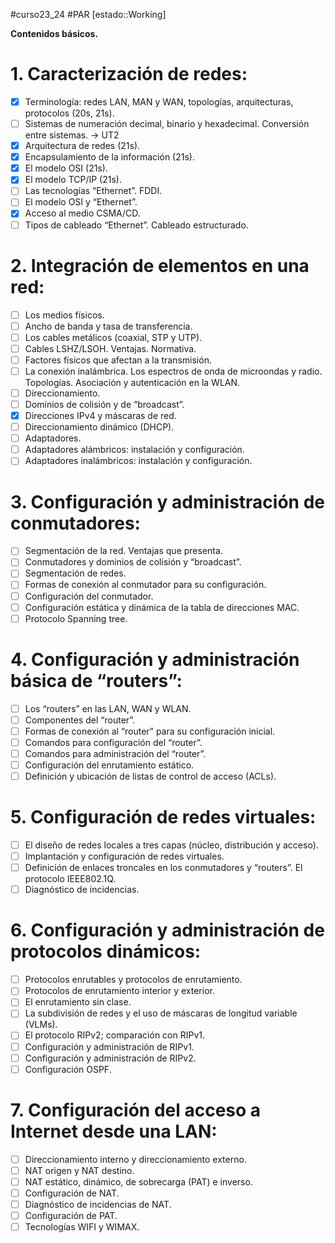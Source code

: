 #curso23_24 #PAR [estado::Working]

**Contenidos básicos.**
# 1. Caracterización de redes:
- [x] Terminología: redes LAN, MAN y WAN, topologías, arquitecturas, protocolos (20s, 21s).
- [ ] Sistemas de numeración decimal, binario y hexadecimal. Conversión entre sistemas. -> UT2
- [x] Arquitectura de redes (21s).
- [x] Encapsulamiento de la información (21s).
- [x] El modelo OSI (21s).
- [x] El modelo TCP/IP (21s).
- [ ] Las tecnologías “Ethernet”. FDDI.
- [ ] El modelo OSI y “Ethernet”.
- [x] Acceso al medio CSMA/CD.
- [ ] Tipos de cableado “Ethernet”. Cableado estructurado.

# 2. Integración de elementos en una red:
- [ ] Los medios físicos.
- [ ] Ancho de banda y tasa de transferencia.
- [ ] Los cables metálicos (coaxial, STP y UTP).
- [ ] Cables LSHZ/LSOH. Ventajas. Normativa.
- [ ] Factores físicos que afectan a la transmisión.
- [ ] La conexión inalámbrica. Los espectros de onda de microondas y radio. Topologías. Asociación y autenticación en la WLAN.
- [ ] Direccionamiento.
- [ ] Dominios de colisión y de “broadcast”.
- [x] Direcciones IPv4 y máscaras de red.
- [ ] Direccionamiento dinámico (DHCP).
- [ ] Adaptadores.
- [ ] Adaptadores alámbricos: instalación y configuración.
- [ ] Adaptadores inalámbricos: instalación y configuración.

# 3. Configuración y administración de conmutadores:
- [ ] Segmentación de la red. Ventajas que presenta.
- [ ] Conmutadores y dominios de colisión y “broadcast”.
- [ ] Segmentación de redes.
- [ ] Formas de conexión al conmutador para su configuración.
- [ ] Configuración del conmutador.
- [ ] Configuración estática y dinámica de la tabla de direcciones MAC.
- [ ] Protocolo Spanning tree.

# 4. Configuración y administración básica de “routers”:
- [ ] Los “routers” en las LAN, WAN y WLAN.
- [ ] Componentes del “router”.
- [ ] Formas de conexión al “router” para su configuración inicial.
- [ ] Comandos para configuración del “router”.
- [ ] Comandos para administración del “router”.
- [ ] Configuración del enrutamiento estático.
- [ ] Definición y ubicación de listas de control de acceso (ACLs).

# 5. Configuración de redes virtuales:
- [ ] El diseño de redes locales a tres capas (núcleo, distribución y acceso).
- [ ] Implantación y configuración de redes virtuales.
- [ ] Definición de enlaces troncales en los conmutadores y “routers”. El protocolo IEEE802.1Q.
- [ ] Diagnóstico de incidencias.

# 6. Configuración y administración de protocolos dinámicos:
- [ ] Protocolos enrutables y protocolos de enrutamiento.
- [ ] Protocolos de enrutamiento interior y exterior.
- [ ] El enrutamiento sin clase.
- [ ] La subdivisión de redes y el uso de máscaras de longitud variable (VLMs).
- [ ] El protocolo RIPv2; comparación con RIPv1.
- [ ] Configuración y administración de RIPv1.
- [ ] Configuración y administración de RIPv2.
- [ ] Configuración OSPF.

# 7. Configuración del acceso a Internet desde una LAN:
- [ ] Direccionamiento interno y direccionamiento externo.
- [ ] NAT origen y NAT destino.
- [ ] NAT estático, dinámico, de sobrecarga (PAT) e inverso.
- [ ] Configuración de NAT.
- [ ] Diagnóstico de incidencias de NAT.
- [ ] Configuración de PAT.
- [ ] Tecnologías WIFI y WIMAX.